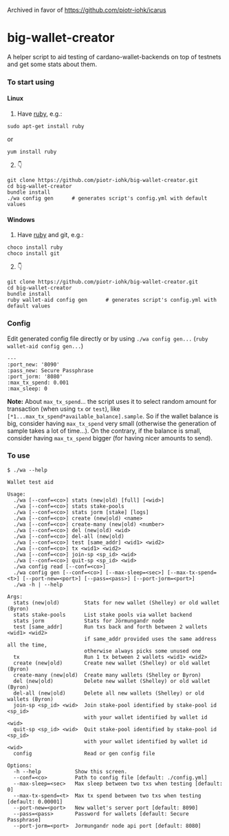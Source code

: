 Archived in favor of https://github.com/piotr-iohk/icarus

# big-wallet-creator

A helper script to aid testing of cardano-wallet-backends on top of testnets and get some stats about them.

### To start using

#### Linux

1. Have [ruby](https://www.ruby-lang.org/en/downloads/), e.g.:

```
sudo apt-get install ruby
```
or
```
yum install ruby
```
2. :point_down:
```
git clone https://github.com/piotr-iohk/big-wallet-creator.git
cd big-wallet-creator
bundle install
./wa config gen      # generates script's config.yml with default values
```

#### Windows
1. Have [ruby](https://www.ruby-lang.org/en/downloads/) and git, e.g.:
```
choco install ruby
choco install git
```
2. :point_down:
```
git clone https://github.com/piotr-iohk/big-wallet-creator.git
cd big-wallet-creator
bundle install
ruby wallet-aid config gen      # generates script's config.yml with default values
```

### Config
Edit generated config file directly or by using `./wa config gen...` (`ruby wallet-aid config gen...`)
```
---
:port_new: '8090'
:pass_new: Secure Passphrase
:port_jorm: '8080'
:max_tx_spend: 0.001
:max_sleep: 0
```
**Note:** About `max_tx_spend`... the script uses it to select random amount for transaction (when using `tx` or `test`), like `[*1...max_tx_spend*available_balance].sample`. So if the wallet balance is big, consider having `max_tx_spend` very small (otherwise the generation of sample takes a lot of time...). On the contrary, if the balance is small, consider having `max_tx_spend` bigger (for having nicer amounts to send).

### To use

```
$ ./wa --help

Wallet test aid

Usage:
  ./wa [--conf=<co>] stats (new|old) [full] [<wid>]
  ./wa [--conf=<co>] stats stake-pools
  ./wa [--conf=<co>] stats jorm [stake] [logs]
  ./wa [--conf=<co>] create (new|old) <name>
  ./wa [--conf=<co>] create-many (new|old) <number>
  ./wa [--conf=<co>] del (new|old) <wid>
  ./wa [--conf=<co>] del-all (new|old)
  ./wa [--conf=<co>] test [same_addr] <wid1> <wid2> 
  ./wa [--conf=<co>] tx <wid1> <wid2>
  ./wa [--conf=<co>] join-sp <sp_id> <wid>  
  ./wa [--conf=<co>] quit-sp <sp_id> <wid>  
  ./wa config read [--conf=<co>]
  ./wa config gen [--conf=<co>] [--max-sleep=<sec>] [--max-tx-spend=<t>] [--port-new=<port>] [--pass=<pass>] [--port-jorm=<port>] 
  ./wa -h | --help

Args:
  stats (new|old)        Stats for new wallet (Shelley) or old wallet (Byron)
  stats stake-pools      List stake pools via wallet backend
  stats jorm             Stats for Jörmungandr node
  test [same_addr]       Run txs back and forth between 2 wallets <wid1> <wid2>
                         if same_addr provided uses the same address all the time, 
                         otherwise always picks some unused one
  tx                     Run 1 tx between 2 wallets <wid1> <wid2>
  create (new|old)       Create new wallet (Shelley) or old wallet (Byron)
  create-many (new|old)  Create many wallets (Shelley or Byron)
  del (new|old)          Delete new wallet (Shelley) or old wallet (Byron)
  del-all (new|old)      Delete all new wallets (Shelley) or old wallets (Byron)
  join-sp <sp_id> <wid>  Join stake-pool identified by stake-pool id <sp_id> 
                         with your wallet identified by wallet id <wid>
  quit-sp <sp_id> <wid>  Quit stake-pool identified by stake-pool id <sp_id> 
                         with your wallet identified by wallet id <wid>
  config                 Read or gen config file
  
Options:
  -h --help           Show this screen. 
  --conf=<co>         Path to config file [default: ./config.yml]
  --max-sleep=<sec>   Max sleep between two txs when testing [default: 0]
  --max-tx-spend=<t>  Max tx spend between two txs when testing [default: 0.00001]
  --port-new=<port>   New wallet's server port [default: 8090]
  --pass=<pass>       Password for wallets [default: Secure Passphrase]
  --port-jorm=<port>  Jormungandr node api port [default: 8080]

  ```
